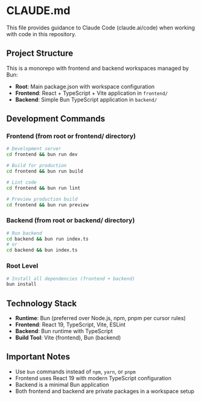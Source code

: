 # CLAUDE.md

This file provides guidance to Claude Code (claude.ai/code) when working with code in this repository.

## Project Structure

This is a monorepo with frontend and backend workspaces managed by Bun:
- **Root**: Main package.json with workspace configuration
- **Frontend**: React + TypeScript + Vite application in `frontend/`
- **Backend**: Simple Bun TypeScript application in `backend/`

## Development Commands

### Frontend (from root or frontend/ directory)
```bash
# Development server
cd frontend && bun run dev

# Build for production
cd frontend && bun run build

# Lint code
cd frontend && bun run lint

# Preview production build
cd frontend && bun run preview
```

### Backend (from root or backend/ directory)
```bash
# Run backend
cd backend && bun run index.ts
# or
cd backend && bun index.ts
```

### Root Level
```bash
# Install all dependencies (frontend + backend)
bun install
```

## Technology Stack

- **Runtime**: Bun (preferred over Node.js, npm, pnpm per cursor rules)
- **Frontend**: React 19, TypeScript, Vite, ESLint
- **Backend**: Bun runtime with TypeScript
- **Build Tool**: Vite (frontend), Bun (backend)

## Important Notes

- Use `bun` commands instead of `npm`, `yarn`, or `pnpm`
- Frontend uses React 19 with modern TypeScript configuration
- Backend is a minimal Bun application
- Both frontend and backend are private packages in a workspace setup